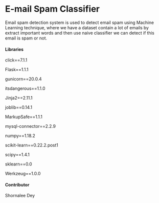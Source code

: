 # E-mail Spam Classifier
Email spam detection system is used to detect email spam using Machine Learning technique, where we have a dataset contain a lot of emails by extract important words and then use naive classifier we can detect if this email is spam or not.

#### Libraries

click==7.1.1

Flask==1.1.1

gunicorn==20.0.4

itsdangerous==1.1.0

Jinja2==2.11.1

joblib==0.14.1

MarkupSafe==1.1.1

mysql-connector==2.2.9

numpy==1.18.2

scikit-learn==0.22.2.post1

scipy==1.4.1

sklearn==0.0

Werkzeug==1.0.0

#### Contributor

Shornalee Dey
